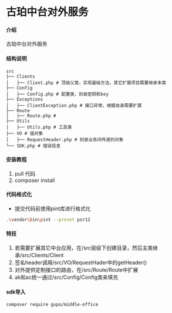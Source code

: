 # 古珀中台对外服务

#### 介绍
古珀中台对外服务

#### 结构说明

```
src
├── Clients
│   ├── Client.php # 顶级父类，实现基础方法，其它扩展项目需要继承本类
├── Config 
│   ├── Config.php # 配置类，封装密钥和key
├── Exceptions
│   ├── ClientException.php # 接口异常，根据自身需要扩展
├── Route
│   ├── Route.php # 
├── Utils
│   ├── Utils.php # 工具类
├── VO # 值对象
│   ├── RequestHeader.php # 封装业务间传递的对象
└── SDK.php # 错误信息
```


#### 安装教程

1.  pull 代码
2.  composer install


#### 代码格式化
-	提交代码前使用pint库进行格式化
```sh
.\vendor\bin\pint --preset psr12
```

#### 特技

1.	若需要扩展其它中台应用，在/src层级下创建目录，然后主类继承/src/Clients/Client
2.	签名header调用/src/VO/RequestHader中的getHeader()
3.	对外提供定制接口的路由，在/src/Route/Route中扩展
4.	ak和ac统一通过/src/Config/Config类来填充

#### sdk导入
```sh
composer require gupo/middle-office
```